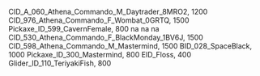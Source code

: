 CID_A_060_Athena_Commando_M_Daytrader_8MRO2, 1200
 CID_976_Athena_Commando_F_Wombat_0GRTQ, 1500
 Pickaxe_ID_599_CavernFemale, 800
na
na
na
CID_530_Athena_Commando_F_BlackMonday_1BV6J, 1500
CID_598_Athena_Commando_M_Mastermind, 1500
BID_028_SpaceBlack, 1000
Pickaxe_ID_300_Mastermind, 800
EID_Floss, 400
Glider_ID_110_TeriyakiFish, 800
